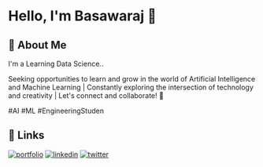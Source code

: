 
# Hello, I'm Basawaraj 👋


## 🚀 About Me
I'm a Learning Data Science..

Seeking opportunities to learn and grow in the world of Artificial Intelligence and Machine Learning | Constantly exploring the intersection of technology and creativity | 
Let's connect and collaborate! 🤝 

#AI #ML #EngineeringStuden



## 🔗 Links
[![portfolio](https://img.shields.io/badge/my_portfolio-000?style=for-the-badge&logo=ko-fi&logoColor=white)](https://katherineoelsner.com/)
[![linkedin](https://img.shields.io/badge/linkedin-0A66C2?style=for-the-badge&logo=linkedin&logoColor=white)](https://www.linkedin.com/in/basawaraj-uplaon/)
[![twitter](https://img.shields.io/badge/twitter-1DA1F2?style=for-the-badge&logo=twitter&logoColor=white)](https://twitter.com/)

